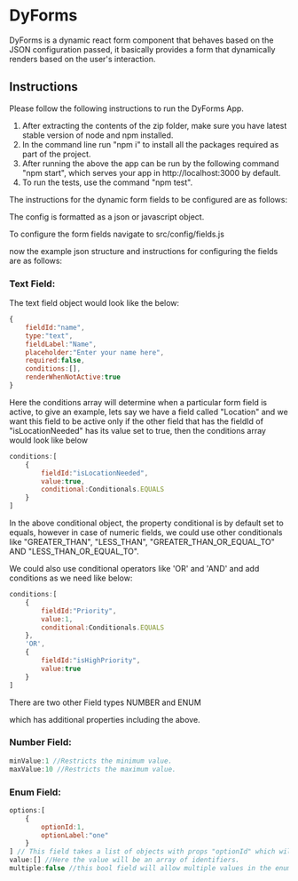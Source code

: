 # DyForms

DyForms is a dynamic react form component that behaves based on the JSON configuration passed, it basically provides a form  that dynamically renders based on the user's interaction.

## Instructions 
Please follow the following instructions to run the DyForms App.

1. After extracting the contents of the zip folder, make sure you have latest stable version of node and npm installed.
2. In the command line run "npm i" to install all the packages required as part of the project.
3. After running the above the app can be run by the following command "npm start", which serves your app in http://localhost:3000 by default.
4. To run the tests, use the command "npm test".

The instructions for the dynamic form fields to be configured are as follows:

The config is formatted as a json or javascript object.

To configure the form fields navigate to src/config/fields.js

now the example json structure and instructions for configuring the fields are as follows:

### Text Field:

The text field object would look like the below:
```javascript
{
    fieldId:"name",
    type:"text",
    fieldLabel:"Name",
    placeholder:"Enter your name here",
    required:false,
    conditions:[],
    renderWhenNotActive:true
}
```
Here the conditions array will determine when a particular form field is active, to give an example, lets say we have a field called "Location" and we want this field to be active only if the other field that has the fieldId of "isLocationNeeded" has its value set to true, then the conditions array would look like below

```javascript
conditions:[
    {
        fieldId:"isLocationNeeded",
        value:true,
        conditional:Conditionals.EQUALS
    }
]
```

In the above conditional object, the property conditional is by default set to equals, however in case of numeric fields, we could use other conditionals like "GREATER_THAN", "LESS_THAN", "GREATER_THAN_OR_EQUAL_TO" AND "LESS_THAN_OR_EQUAL_TO".

We could also use conditional operators like 'OR' and 'AND' and add conditions as we need like below:

```javascript
conditions:[
    {
        fieldId:"Priority",
        value:1,
        conditional:Conditionals.EQUALS
    },
    'OR',
    {
        fieldId:"isHighPriority",
        value:true
    }
]
```

There are two other Field types NUMBER and ENUM

which has additional properties including the above.

### Number Field:

```javascript 
minValue:1 //Restricts the minimum value.
maxValue:10 //Restricts the maximum value.
```
### Enum Field:

```javascript
options:[
    {
        optionId:1,
        optionLabel:"one"
    }
] // This field takes a list of objects with props "optionId" which will be the value or identifier for the option and label will be the text that is rendered to the user.
value:[] //Here the value will be an array of identifiers.
multiple:false //this bool field will allow multiple values in the enum.
```
